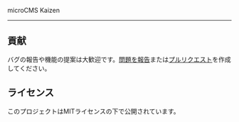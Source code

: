 microCMS Kaizen

---

## 貢献

バグの報告や機能の提案は大歓迎です。[問題を報告](https://github.com/yossy17/ProjectName/issues)または[プルリクエスト](https://github.com/yossy17/ProjectName/pulls)を作成してください。

## ライセンス

このプロジェクトはMITライセンスの下で公開されています。
